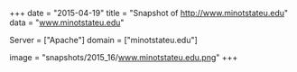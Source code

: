 
+++
date = "2015-04-19"
title = "Snapshot of http://www.minotstateu.edu"
data = "www.minotstateu.edu"

Server = ["Apache"]
domain = ["minotstateu.edu"]

  image = "snapshots/2015_16/www.minotstateu.edu.png"
+++
#
